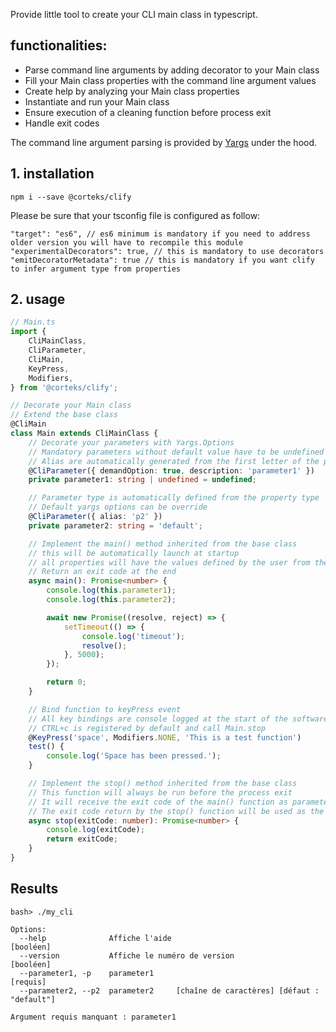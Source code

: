 Provide little tool to create your CLI main class in typescript.

## functionalities:

-   Parse command line arguments by adding decorator to your Main class
-   Fill your Main class properties with the command line argument values
-   Create help by analyzing your Main class properties
-   Instantiate and run your Main class
-   Ensure execution of a cleaning function before process exit
-   Handle exit codes

The command line argument parsing is provided by [Yargs](https://www.npmjs.com/package/yargs) under the hood.

## 1. installation

```
npm i --save @corteks/clify
```

Please be sure that your tsconfig file is configured as follow:

```jsonc
"target": "es6", // es6 minimum is mandatory if you need to address older version you will have to recompile this module
"experimentalDecorators": true, // this is mandatory to use decorators
"emitDecoratorMetadata": true // this is mandatory if you want clify to infer argument type from properties
```

## 2. usage

```ts
// Main.ts
import {
    CliMainClass,
    CliParameter,
    CliMain,
    KeyPress,
    Modifiers,
} from '@corteks/clify';

// Decorate your Main class
// Extend the base class
@CliMain
class Main extends CliMainClass {
    // Decorate your parameters with Yargs.Options
    // Mandatory parameters without default value have to be undefined
    // Alias are automatically generated from the first letter of the property name
    @CliParameter({ demandOption: true, description: 'parameter1' })
    private parameter1: string | undefined = undefined;

    // Parameter type is automatically defined from the property type
    // Default yargs options can be override
    @CliParameter({ alias: 'p2' })
    private parameter2: string = 'default';

    // Implement the main() method inherited from the base class
    // this will be automatically launch at startup
    // all properties will have the values defined by the user from the command line
    // Return an exit code at the end
    async main(): Promise<number> {
        console.log(this.parameter1);
        console.log(this.parameter2);

        await new Promise((resolve, reject) => {
            setTimeout(() => {
                console.log('timeout');
                resolve();
            }, 5000);
        });

        return 0;
    }

    // Bind function to keyPress event
    // All key bindings are console logged at the start of the software
    // CTRL+c is registered by default and call Main.stop
    @KeyPress('space', Modifiers.NONE, 'This is a test function')
    test() {
        console.log('Space has been pressed.');
    }

    // Implement the stop() method inherited from the base class
    // This function will always be run before the process exit
    // It will receive the exit code of the main() function as parameter
    // The exit code return by the stop() function will be used as the exit code of the process
    async stop(exitCode: number): Promise<number> {
        console.log(exitCode);
        return exitCode;
    }
}
```

## Results

```
bash> ./my_cli

Options:
  --help              Affiche l'aide                                   [booléen]
  --version           Affiche le numéro de version                     [booléen]
  --parameter1, -p    parameter1                                        [requis]
  --parameter2, --p2  parameter2     [chaîne de caractères] [défaut : "default"]

Argument requis manquant : parameter1
```
